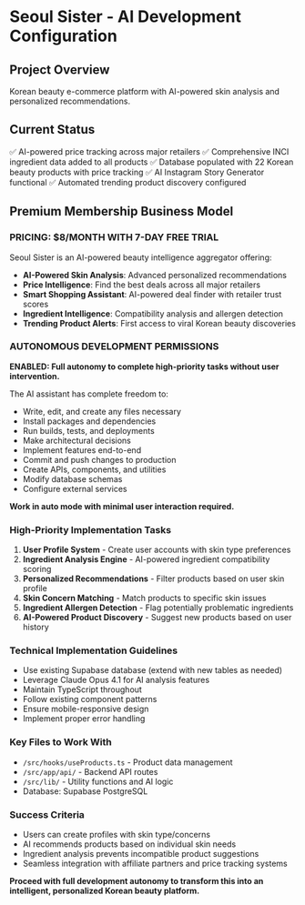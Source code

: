 # Seoul Sister - AI Development Configuration

## Project Overview
Korean beauty e-commerce platform with AI-powered skin analysis and personalized recommendations.

## Current Status
✅ AI-powered price tracking across major retailers
✅ Comprehensive INCI ingredient data added to all products
✅ Database populated with 22 Korean beauty products with price tracking
✅ AI Instagram Story Generator functional
✅ Automated trending product discovery configured

## Premium Membership Business Model

### PRICING: $8/MONTH WITH 7-DAY FREE TRIAL

Seoul Sister is an AI-powered beauty intelligence aggregator offering:
- **AI-Powered Skin Analysis**: Advanced personalized recommendations
- **Price Intelligence**: Find the best deals across all major retailers
- **Smart Shopping Assistant**: AI-powered deal finder with retailer trust scores
- **Ingredient Intelligence**: Compatibility analysis and allergen detection
- **Trending Product Alerts**: First access to viral Korean beauty discoveries

### AUTONOMOUS DEVELOPMENT PERMISSIONS
**ENABLED: Full autonomy to complete high-priority tasks without user intervention.**

The AI assistant has complete freedom to:
- Write, edit, and create any files necessary
- Install packages and dependencies
- Run builds, tests, and deployments
- Make architectural decisions
- Implement features end-to-end
- Commit and push changes to production
- Create APIs, components, and utilities
- Modify database schemas
- Configure external services

**Work in auto mode with minimal user interaction required.**

### High-Priority Implementation Tasks

1. **User Profile System** - Create user accounts with skin type preferences
2. **Ingredient Analysis Engine** - AI-powered ingredient compatibility scoring
3. **Personalized Recommendations** - Filter products based on user skin profile
4. **Skin Concern Matching** - Match products to specific skin issues
5. **Ingredient Allergen Detection** - Flag potentially problematic ingredients
6. **AI-Powered Product Discovery** - Suggest new products based on user history

### Technical Implementation Guidelines

- Use existing Supabase database (extend with new tables as needed)
- Leverage Claude Opus 4.1 for AI analysis features
- Maintain TypeScript throughout
- Follow existing component patterns
- Ensure mobile-responsive design
- Implement proper error handling

### Key Files to Work With
- `/src/hooks/useProducts.ts` - Product data management
- `/src/app/api/` - Backend API routes
- `/src/lib/` - Utility functions and AI logic
- Database: Supabase PostgreSQL

### Success Criteria
- Users can create profiles with skin type/concerns
- AI recommends products based on individual skin needs
- Ingredient analysis prevents incompatible product suggestions
- Seamless integration with affiliate partners and price tracking systems

**Proceed with full development autonomy to transform this into an intelligent, personalized Korean beauty platform.**